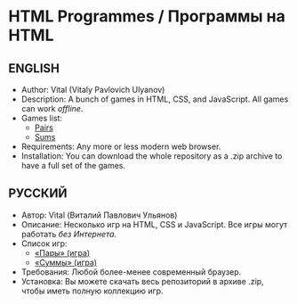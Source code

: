 # HTML Programmes / Программы на HTML
## ENGLISH
* Author: Vital (Vitaly Pavlovich Ulyanov)
* Description: A bunch of games in HTML, CSS, and JavaScript. All games can work *offline*.
* Games list:
    - [Pairs](target/Pairs)
    - [Sums](target/Sums)
* Requirements: Any more or less modern web browser.
* Installation: You can download the whole repository as a .zip archive to have a full set of the games.

## РУССКИЙ
* Автор: Vital (Виталий Павлович Ульянов)
* Описание: Несколько игр на HTML, CSS и JavaScript. Все игры могут работать *без Интернета*.
* Список игр:
    - [«Пары» (игра)](target/Pairs)
    - [«Суммы» (игра)](target/Sums)
* Требования: Любой более-менее современный браузер.
* Установка: Вы можете скачать весь репозиторий в архиве .zip, чтобы иметь полную коллекцию игр.
